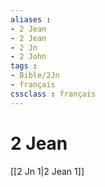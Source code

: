 ```yaml
---
aliases : 
- 2 Jean
- 2 Jean
- 2 Jn
- 2 John
tags : 
- Bible/2Jn
- français
cssclass : français
---
```


# 2 Jean

[[2 Jn 1|2 Jean 1]]
